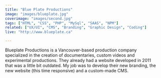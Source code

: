 ```yaml
---
title: "Blue Plate Productions"
image: "images/blueplate.jpg"
coverimage: "images/second.jpg"
tags: ["HTML", "CSS", "PHP", "MySql", "SAAS", "NPM"]
related: ["UX/UI", "CMS", "Branding", "Graphic Design", "Coding"]
live: "http://www.blueplate.ca"

---
```


Blueplate Productions is a Vancouver-based production company specialized in the creation of documentaries, custom videos and experimental productions. They already had a website developed in 2011 that was a little bit outdated. My job was to develop their new branding, the new website (this time responsive) and a custom-made CMS.
